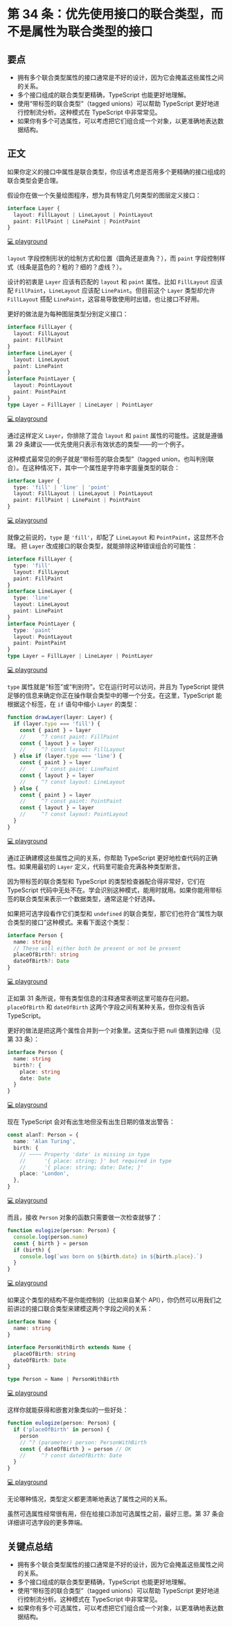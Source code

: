 # 第 34 条：优先使用接口的联合类型，而不是属性为联合类型的接口

## 要点

- 拥有多个联合类型属性的接口通常是不好的设计，因为它会掩盖这些属性之间的关系。
- 多个接口组成的联合类型更精确，TypeScript 也能更好地理解。
- 使用“带标签的联合类型”（tagged unions）可以帮助 TypeScript 更好地进行控制流分析。这种模式在 TypeScript 中非常常见。
- 如果你有多个可选属性，可以考虑把它们组合成一个对象，以更准确地表达数据结构。

## 正文

如果你定义的接口中属性是联合类型，你应该考虑是否用多个更精确的接口组成的联合类型会更合理。

假设你在做一个矢量绘图程序，想为具有特定几何类型的图层定义接口：

```ts
interface Layer {
  layout: FillLayout | LineLayout | PointLayout
  paint: FillPaint | LinePaint | PointPaint
}
```

[💻 playground](https://www.typescriptlang.org/play/?ts=5.4.5#code/PTAEBUAsFMGdtAO2tAJqALge1AIwQJaIDGWAtgA4CGGBuANggGSimWMAeo0iWArgHNImHLwygB0cUXpE0oItwBOSrEtBk4sKpNgA6AFAYAnhQQAxAvXoAFKkXEBeUAG9L1uw4BcoAOS+AXwBuI1MEABk5T0QnV0jkaIwff2DQs1AbLAdE0GcXTOz7GOTAkJN093pwqmN+WLcrKpq6ktTyiLlq2r56+Ogulr9StIQCmIGe3NcxjAmkodSHaCUAMypiCJrl1wNQUHpmnp9KudAAH1A+04uZuZC96m9QSpyLvteMrJjEkICDIA)

`layout` 字段控制形状的绘制方式和位置（圆角还是直角？），而 `paint` 字段控制样式（线条是蓝色的？粗的？细的？虚线？）。

设计的初衷是 `Layer` 应该有匹配的 `layout` 和 `paint` 属性。比如 `FillLayout` 应该配 `FillPaint`，`LineLayout` 应该配 `LinePaint`。但目前这个 `Layer` 类型却允许 `FillLayout` 搭配 `LinePaint`，这容易导致使用时出错，也让接口不好用。

更好的做法是为每种图层类型分别定义接口：

```ts
interface FillLayer {
  layout: FillLayout
  paint: FillPaint
}
interface LineLayer {
  layout: LineLayout
  paint: LinePaint
}
interface PointLayer {
  layout: PointLayout
  paint: PointPaint
}
type Layer = FillLayer | LineLayer | PointLayer
```

[💻 playground](https://www.typescriptlang.org/play/?ts=5.4.5#code/PTAEBUAsFMGdtAO2tAJqALge1AIwQJaIDGWAtgA4CGGBuANggGSimWMAeo0iWArgHNImHLwygB0cUXpE0oItwBOSrEtBk4sKpNgA6AFAYAnhQQAxAvXoAFKkXEBeUAG9L1uw4BcoAOS+AXwBuI1MEABk5T0QnV0jkaIwff2DQs1AbLAdE0GcXTOz7GOTAkJN093pwqmN+WLcrKpq6ktTyiLlq2r56+Ogulr9StIQCmIGe3NcxjAmkodSHaCUAMypiC0au5dcDUFB6Zp6fSrmQ-epvUErEkICDJdX1juRt9Rc9g6P5vrPPy+KoD6twM90eaw2GSy4xqOw++0O3XmMz+FyKyOhGBB93aQNh6mcp3xoAAPkDOsSySj8SEgA)

通过这样定义 `Layer`，你排除了混合 `layout` 和 `paint` 属性的可能性。这就是遵循第 29 条建议——优先使用只表示有效状态的类型——的一个例子。

这种模式最常见的例子就是“带标签的联合类型”（tagged union，也叫判别联合）。在这种情况下，其中一个属性是字符串字面量类型的联合：

```ts
interface Layer {
  type: 'fill' | 'line' | 'point'
  layout: FillLayout | LineLayout | PointLayout
  paint: FillPaint | LinePaint | PointPaint
}
```

[💻 playground](https://www.typescriptlang.org/play/?ts=5.4.5#code/PTAEBUAsFMGdtAO2tAJqALge1AIwQJaIDGWAtgA4CGGBuANggGSimWMAeo0iWArgHNImHLwygB0cUXpE0oItwBOSrEtBk4sKpNgA6AFAYAnhQQAxAvXoAFKkXEBeUAG9L1uw4BcoAOS+AXwBuI1MEABk5T0QnV0jkaIwff2DQs1AbLAdE0GcXTOz7GOTAkJN093pwqmN+WLcrKpq6ktTyiLlq2r56+Ogulr9StIQCmIGe3NcxjAmkodSHaCUAMypiCJrl1wNQTDDklcbfUAAfP1lkE-PfCiyY3xC9+maen0q5s9A+z-OZuaeoGo3lAlRy5z64Iy9wwiRCAQMQA)

就像之前说的，`type` 是 `'fill'`，却配了 `LineLayout` 和 `PointPaint`，这显然不合理。
把 `Layer` 改成接口的联合类型，就能排除这种错误组合的可能性：

```ts
interface FillLayer {
  type: 'fill'
  layout: FillLayout
  paint: FillPaint
}
interface LineLayer {
  type: 'line'
  layout: LineLayout
  paint: LinePaint
}
interface PointLayer {
  type: 'paint'
  layout: PointLayout
  paint: PointPaint
}
type Layer = FillLayer | LineLayer | PointLayer
```

[💻 playground](https://www.typescriptlang.org/play/?ts=5.4.5#code/PTAEBUAsFMGdtAO2tAJqALge1AIwQJaIDGWAtgA4CGGBuANggGSimWMAeo0iWArgHNImHLwygB0cUXpE0oItwBOSrEtBk4sKpNgA6AFAYAnhQQAxAvXoAFKkXEBeUAG9L1uw4BcoAOS+AXwBuI1MEABk5T0QnV0jkaIwff2DQs1AbLAdE0GcXTOz7GOTAkJN093pwqmN+WLcrKpq6ktTyiLlq2r56+Ogulr9StIQCmIGe3NcxjAmkodSHaCUAMypiC0au5dcDUEww5JXG3xD9+maen0q5s9Bqb1BKxJCAgyXV9Y7kbfUXPYOZmSsmQpwBF268z6twBD2KoD6LwMbw+aw2GSy4xqO3++3ayThGDB50u8xmMP2hJ8MyRb3aCOx6mcN0ZoAAPgjOqyOeTGSEgA)

`type` 属性就是“标签”或“判别符”。它在运行时可以访问，并且为 TypeScript 提供足够的信息来确定你正在操作联合类型中的哪一个分支。在这里，TypeScript 能根据这个标签，在 `if` 语句中缩小 `Layer` 的类型：

```ts
function drawLayer(layer: Layer) {
  if (layer.type === 'fill') {
    const { paint } = layer
    //     ^? const paint: FillPaint
    const { layout } = layer
    //     ^? const layout: FillLayout
  } else if (layer.type === 'line') {
    const { paint } = layer
    //     ^? const paint: LinePaint
    const { layout } = layer
    //     ^? const layout: LineLayout
  } else {
    const { paint } = layer
    //     ^? const paint: PointPaint
    const { layout } = layer
    //     ^? const layout: PointLayout
  }
}
```

[💻 playground](https://www.typescriptlang.org/play/?ts=5.4.5#code/PTAEBUAsFMGdtAO2tAJqALge1AIwQJaIDGWAtgA4CGGBuANggGSimWMAeo0iWArgHNImHLwygB0cUXpE0oItwBOSrEtBk4sKpNgA6AFAYAnhQQAxAvXoAFKkXEBeUAG9L1uw4BcoAOS+AXwBuI1MEABk5T0QnV0jkaIwff2DQs1AbLAdE0GcXTOz7GOTAkJN093pwqmN+WLcrKpq6ktTyiLlq2r56+Ogulr9StIQCmIGe3NcxjAmkodSHaCUAMypiC0au5dcDUEww5JXG3xD9+maen0q5s9Bqb1BKxJCAgyXV9Y7kbfUXPYOZmSsmQpwBF268z6twBD2KoD6LwMbw+aw2GSy4xqO3++3ayThGDB50u8xmMP2hJ8MyRb3aCOx6mcN0ZoAAPgjOqyOeTGSEVnwSLQsIhQKglFQAO6-AAUEOWPl+AEpdvsCCtQHLGXp6Y49X5jtZfCrcftWCLYOIXISAlN5Uo7vsQGb9gA9AD85sQlvuRXmzz9AP2pG9VohdVtzntjtAzpdHq9PvDVyeW1JANt0Ho8AUGq1xmWOrCuX1vhB0GNqrNIZ91r9kdA0aDsbA8c9NfEVM5CUDLo7rmTGAbTZdcbNCf7g8VXMhGe42YQpuDFqtNrtfObY7d7ZXvseNN71d3LkHw43o9b453ocbpOpmNm6f2bzeQA)

通过正确建模这些属性之间的关系，你帮助 TypeScript 更好地检查代码的正确性。如果用最初的 `Layer` 定义，代码里可能会充满各种类型断言。

因为带标签的联合类型和 TypeScript 的类型检查器配合得非常好，它们在 TypeScript 代码中无处不在。学会识别这种模式，能用时就用。如果你能用带标签的联合类型来表示一个数据类型，通常这是个好选择。

如果把可选字段看作它们类型和 `undefined` 的联合类型，那它们也符合“属性为联合类型的接口”这种模式。来看下面这个类型：

```ts
interface Person {
  name: string
  // These will either both be present or not be present
  placeOfBirth?: string
  dateOfBirth?: Date
}
```

[💻 playground](https://www.typescriptlang.org/play/?ts=5.4.5#code/JYOwLgpgTgZghgYwgAgArQM4HsTIN4BQyyIcAthAFzIZhSgDmA3EcgPRvIAqAFhBigDuwADYjkEYGD5RkAIyzT5KAA5R+EcMiyyQi5cjUbwrFSMQQA8jABCwKNID81WvRDNWAEziRrdhzzOyAAiPhAsAL4EQA)

正如第 31 条所说，带有类型信息的注释通常表明这里可能存在问题。`placeOfBirth` 和 `dateOfBirth` 这两个字段之间有某种关系，但你没有告诉 TypeScript。

更好的做法是把这两个属性合并到一个对象里。这类似于把 null 值推到边缘（见第 33 条）：

```ts
interface Person {
  name: string
  birth?: {
    place: string
    date: Date
  }
}
```

[💻 playground](https://www.typescriptlang.org/play/?ts=5.4.5#code/JYOwLgpgTgZghgYwgAgArQM4HsTIN4BQyyIcAthAFzIZhSgDmA3EcgEbBRgAWA-NYWLEADgBtEVGnUYshyACZxI1ACJKIs5AF8COoA)

现在 TypeScript 会对有出生地但没有出生日期的值发出警告：

```ts
const alanT: Person = {
  name: 'Alan Turing',
  birth: {
    // ~~~~ Property 'date' is missing in type
    //      '{ place: string; }' but required in type
    //      '{ place: string; date: Date; }'
    place: 'London',
  },
}
```

[💻 playground](https://www.typescriptlang.org/play/?ts=5.4.5#code/JYOwLgpgTgZghgYwgAgArQM4HsTIN4BQyyIcAthAFzIZhSgDmA3EcgEbBRgAWA-NYWLEADgBtEVGnUYshyACZxI1ACJKIs5AF8COhDlrI44kABVq6KNlwBefK1IVqAcgCCJ5KYCu9EA2cANKwcXNwCBAD0EcgAfnExaFBYwtBgAJ7IzoqQzsjAGMhk+RiMebjpKZHRcpl4yGIS1LS+zNq5bF5gyFAQAI5enBDyZcgVEFU1tfXiSE3SfkwK6qrqi1rOrCIzks4AMjjyOBvEOjpAA)

而且，接收 `Person` 对象的函数只需要做一次检查就够了：

```ts
function eulogize(person: Person) {
  console.log(person.name)
  const { birth } = person
  if (birth) {
    console.log(`was born on ${birth.date} in ${birth.place}.`)
  }
}
```

[💻 playground](https://www.typescriptlang.org/play/?ts=5.4.5#code/JYOwLgpgTgZghgYwgAgArQM4HsTIN4BQyyIcAthAFzIZhSgDmA3EcgEbBRgAWA-NYWLEADgBtEVGnUYshyACZxI1ACJKIs5AF8COmAFcQCMMBzII+0VgbAAXhAAUwzDmroo2EAEp8rBDmxRCAA6KwYnFxBg0govTX8QWnwOLm4tZABeZGcPHE1gGGQHFJ4fQSEEwJCwhwADAHc4DHYsKFwzABI8Eu5gxUh00GQunuCxCS1g2rjWHR0gA)

如果这个类型的结构不是你能控制的（比如来自某个 API），你仍然可以用我们之前讲过的接口联合类型来建模这两个字段之间的关系：

```ts
interface Name {
  name: string
}

interface PersonWithBirth extends Name {
  placeOfBirth: string
  dateOfBirth: Date
}

type Person = Name | PersonWithBirth
```

[💻 playground](https://www.typescriptlang.org/play/?ts=5.4.5#code/JYOwLgpgTgZghgYwgAgHJwLYoN4ChnIiYQBcyAzmFKAOYDcuAvrrqJLIigArTkD2IAOrAwACwBCwKGOQQAHpBAATcmmLI8BAA4AbTgHkYk6aLKVqIevmRK4kQ8bFkAInYgNmuMAE8t3XgLIALxqWMgAPsg8UPxCIhJSYgxAA)

这样你就能获得和嵌套对象类似的一些好处：

```ts
function eulogize(person: Person) {
  if ('placeOfBirth' in person) {
    person
    // ^? (parameter) person: PersonWithBirth
    const { dateOfBirth } = person // OK
    //     ^? const dateOfBirth: Date
  }
}
```

[💻 playground](https://www.typescriptlang.org/play/?ts=5.4.5#code/JYOwLgpgTgZghgYwgAgHJwLYoN4ChnIiYQBcyAzmFKAOYDcuAvrrqJLIigArTkD2IAOrAwACwBCwKGOQQAHpBAATcmmLI8BAA4AbTgHkYk6aLKVqIevmRK4kQ8bFkAInYgNmuMAE8t3XgLIALxqWMgAPsg8UPxCIhJSYgwwAK4gCGDAgRApOnw0wABeEAAUfjECZNGxAJQa1sAwyCUA5LoGRomiLcigyOW19QTaASDWBAD0E8gAegD8zVpwUMTsdQOVUaPCYo6i48gIApQatvadJozB-aN0k9P6ANIHU8ME84fHYDZuDl0ubmszGYQA)

无论哪种情况，类型定义都更清晰地表达了属性之间的关系。

虽然可选属性经常很有用，但在给接口添加可选属性之前，最好三思。第 37 条会详细讲可选字段的更多弊端。

## 关键点总结

- 拥有多个联合类型属性的接口通常是不好的设计，因为它会掩盖这些属性之间的关系。
- 多个接口组成的联合类型更精确，TypeScript 也能更好地理解。
- 使用“带标签的联合类型”（tagged unions）可以帮助 TypeScript 更好地进行控制流分析。这种模式在 TypeScript 中非常常见。
- 如果你有多个可选属性，可以考虑把它们组合成一个对象，以更准确地表达数据结构。
